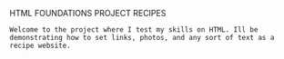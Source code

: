 HTML FOUNDATIONS PROJECT RECIPES

    Welcome to the project where I test my skills on HTML. Ill be demonstrating how to set links, photos, and any sort of text as a recipe website.